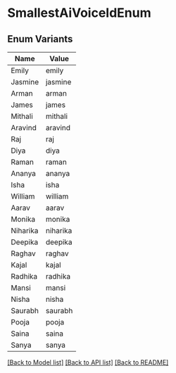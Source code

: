 # SmallestAiVoiceIdEnum

## Enum Variants

| Name | Value |
|---- | -----|
| Emily | emily |
| Jasmine | jasmine |
| Arman | arman |
| James | james |
| Mithali | mithali |
| Aravind | aravind |
| Raj | raj |
| Diya | diya |
| Raman | raman |
| Ananya | ananya |
| Isha | isha |
| William | william |
| Aarav | aarav |
| Monika | monika |
| Niharika | niharika |
| Deepika | deepika |
| Raghav | raghav |
| Kajal | kajal |
| Radhika | radhika |
| Mansi | mansi |
| Nisha | nisha |
| Saurabh | saurabh |
| Pooja | pooja |
| Saina | saina |
| Sanya | sanya |


[[Back to Model list]](../README.md#documentation-for-models) [[Back to API list]](../README.md#documentation-for-api-endpoints) [[Back to README]](../README.md)


